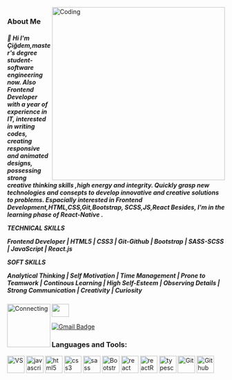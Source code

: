 <img align="right" alt="Coding" width ="400" src="https://giffiles.alphacoders.com/362/36246.gif">

<h3 align="left">About Me</h3>

<h5 align="left">👋 Hi I'm Çiğdem,master's degree student-software engineering now.
Also Frontend Developer with a year of experience in IT, interested in writing codes, creating responsive and animated designs, possessing strong creative thinking skills ,high energy and integrity. Quickly grasp new technologies and consepts to develop innovative and creative solutions to problems. Espacially interested in Frontend Development,HTML,CSS,Git,Bootstrap, SCSS,JS,React
Besides, I'm in the learning phase of React-Native .

TECHNICAL SKILLS

Frontend Developer | HTML5 | CSS3 | Git-Github | Bootstrap | SASS-SCSS | JavaScript | React.js

SOFT SKILLS 

 Analytical Thinking | Self Motivation | Time Management | Prone to Teamwork | Continous Learning | High Self-Esteem | Observing Details | Strong Communication | Creativity | Curiosity </h5>


<img align="left" alt="Connecting" width ="100" border-radius="30px" src="https://media.giphy.com/media/c6LsXARy3A9PxbmgAj/giphy.gif">
<p align="left">
<a href="https://www.linkedin.com/in/cigdem-sanli/" target="blank"><img align="center" src="https://www.svgrepo.com/show/349436/linkedin.svg" height="30" width="40" /></a>


 
[![Gmail Badge](https://img.shields.io/badge/Gmail-d14836?style=flat-square&logo=Gmail&logoColor=white&link=mailto:gmcigdem83@gmail.com)](mailto:gmcigdem83@gmail.com)
</p>






<h3 align="left">Languages and Tools:</h3>
<p align="left">  

 <img src="https://www.svgrepo.com/show/342347/visual-studio-code.svg" alt="VS" width="40" height="40"/>
 <img src="https://www.svgrepo.com/show/349419/javascript.svg" alt="javascript" width="40" height="40"/> 
 <img src="https://www.svgrepo.com/show/452228/html-5.svg" alt="html5" width="40" height="40"/>
 <img src="https://www.svgrepo.com/show/452185/css-3.svg" alt="css3" width="40" height="40"/> 
 <img src="https://www.svgrepo.com/show/374061/sass.svg" alt="sass" width="40" height="40"/>
 <img src="https://www.svgrepo.com/show/305812/bootstrap.svg" alt="Bootstrap" width="40" height="40"/>
 <img src="https://www.svgrepo.com/show/303500/react-1-logo.svg" alt="react" width="40" height="40"/>
 <img src="https://www.svgrepo.com/show/394395/redux.svg" alt="reactRedux" width="40" height="40"/>
 <img src="https://www.svgrepo.com/show/349540/typescript.svg" alt="typescript" width="40" height="40"/> 
 <img src="https://www.svgrepo.com/show/306094/git.svg" alt="Git" width="40" height="40"/>
 <img src="https://www.svgrepo.com/show/35001/github.svg" alt="Github" width="40" height="40"/>


 
</p>


